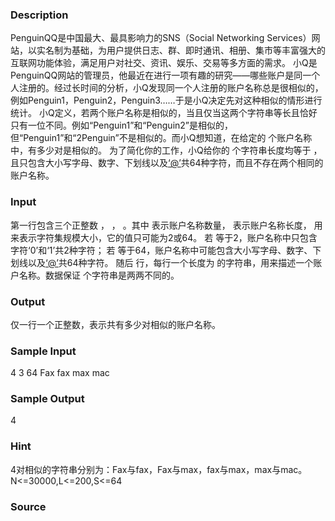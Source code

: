 
### Description
PenguinQQ是中国最大、最具影响力的SNS（Social Networking Services）网站，以实名制为基础，为用户提供日志、群、即时通讯、相册、集市等丰富强大的互联网功能体验，满足用户对社交、资讯、娱乐、交易等多方面的需求。
小Q是PenguinQQ网站的管理员，他最近在进行一项有趣的研究——哪些账户是同一个人注册的。经过长时间的分析，小Q发现同一个人注册的账户名称总是很相似的，例如Penguin1，Penguin2，Penguin3……于是小Q决定先对这种相似的情形进行统计。
小Q定义，若两个账户名称是相似的，当且仅当这两个字符串等长且恰好只有一位不同。例如“Penguin1”和“Penguin2”是相似的，但“Penguin1”和“2Penguin”不是相似的。而小Q想知道，在给定的 个账户名称中，有多少对是相似的。
为了简化你的工作，小Q给你的 个字符串长度均等于 ，且只包含大小写字母、数字、下划线以及[‘@’](/cdn-cgi/l/email-protection#6c4a001f1d1903572c4a1e1f1d190357)共64种字符，而且不存在两个相同的账户名称。
### Input
第一行包含三个正整数 ， ， 。其中 表示账户名称数量， 表示账户名称长度， 用来表示字符集规模大小，它的值只可能为2或64。
若 等于2，账户名称中只包含字符‘0’和‘1’共2种字符；
若 等于64，账户名称中可能包含大小写字母、数字、下划线以及[‘@’](/cdn-cgi/l/email-protection#0523697674706a3e4523777674706a3e)共64种字符。
随后 行，每行一个长度为 的字符串，用来描述一个账户名称。数据保证 个字符串是两两不同的。
### Output
仅一行一个正整数，表示共有多少对相似的账户名称。
### Sample Input
4 3 64
Fax
fax
max
mac
### Sample Output
4
### Hint
4对相似的字符串分别为：Fax与fax，Fax与max，fax与max，max与mac。N<=30000,L<=200,S<=64

### Source
